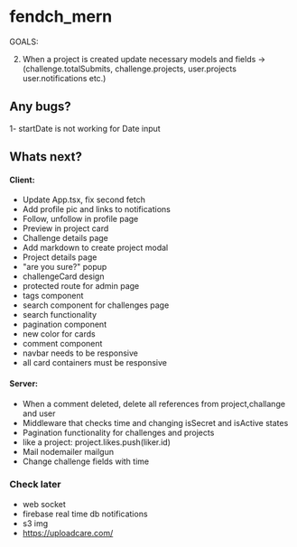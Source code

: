 # fendch_mern

GOALS:

2) When a project is created update necessary models and fields -> (challenge.totalSubmits, challenge.projects, user.projects user.notifications etc.)



## Any bugs?
1- startDate is not working for Date input

## Whats next?

#### Client:
- Update App.tsx, fix second fetch
- Add profile pic and links to notifications
- Follow, unfollow in profile page
- Preview in project card
- Challenge details page
- Add markdown to create project modal
- Project details page
- "are you sure?" popup
- challengeCard design
- protected route for admin page
- tags component
- search component for challenges page
- search functionality
- pagination component
- new color for cards
- comment component
- navbar needs to be responsive
- all card containers must be responsive

#### Server:
- When a comment deleted, delete all references from project,challange and user
- Middleware that checks time and changing isSecret and isActive states
- Pagination functionality for challenges and projects
- like a project: project.likes.push(liker.id)
- Mail nodemailer mailgun 
- Change challenge fields with time

### Check later
- web socket
- firebase real time db notifications
- s3 img
- https://uploadcare.com/

 


